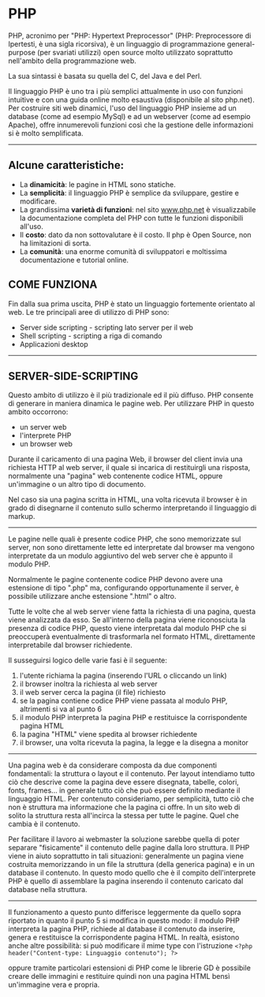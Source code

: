 # PHP

PHP, acronimo per "PHP: Hypertext Preprocessor" (PHP: Preprocessore di Ipertesti, è una sigla ricorsiva), è un linguaggio di programmazione general-purpose (per svariati utilizzi) open source molto utilizzato soprattutto nell'ambito della programmazione web. 

La sua sintassi è basata su quella del C, del Java e del Perl.

Il linguaggio PHP è uno tra i più semplici attualmente in uso con funzioni intuitive e con una guida online molto esaustiva (disponibile al sito php.net). Per costruire siti web dinamici, l'uso del linguaggio PHP insieme ad un database (come ad esempio MySql) e ad un webserver (come ad esempio Apache), offre innumerevoli funzioni così che la gestione delle informazioni si è molto semplificata.

--- 

## Alcune caratteristiche:

* La **dinamicità**: le pagine in HTML sono statiche.
* La **semplicità**: il linguaggio PHP è semplice da sviluppare, gestire e modificare. 
* La grandissima **varietà di funzioni**: nel sito www.php.net è visualizzabile la documentazione completa del PHP con tutte le funzioni disponibili all'uso. 
* Il **costo**: dato da non sottovalutare è il costo. Il php è Open Source, non ha limitazioni di sorta.
* La **comunità**: una enorme comunità di sviluppatori e moltissima documentazione e tutorial online.

## COME FUNZIONA

Fin dalla sua prima uscita, PHP è stato un linguaggio fortemente orientato al web. 
Le tre principali aree di utilizzo di PHP sono:

* Server side scripting - scripting lato server per il web 
* Shell scripting - scripting a riga di comando 
* Applicazioni desktop 

---

## SERVER-SIDE-SCRIPTING

Questo ambito di utilizzo è il più tradizionale ed il più diffuso. PHP consente di generare in maniera dinamica le pagine web. Per utilizzare PHP in questo ambito occorrono:

* un server web 
* l'interprete PHP 
* un browser web 

Durante il caricamento di una pagina Web, il browser del client invia una richiesta HTTP al web server, il quale si incarica di restituirgli una risposta, normalmente una "pagina" web contenente codice HTML, oppure un'immagine o un altro tipo di documento.

Nel caso sia una pagina scritta in HTML, una volta ricevuta il browser è in grado di disegnarne il contenuto sullo schermo interpretando il linguaggio di markup.

---

Le pagine nelle quali è presente codice PHP, che sono memorizzate sul server, non sono direttamente lette ed interpretate dal browser ma vengono interpretate da un modulo aggiuntivo del web server che è appunto il modulo PHP.

Normalmente le pagine contenente codice PHP devono avere una estensione di tipo ".php" ma, configurando opportunamente il server, è possibile utilizzare anche estensione ".html" o altro.

Tutte le volte che al web server viene fatta la richiesta di una pagina, questa viene analizzata da esso. Se all'interno della pagina viene riconosciuta la presenza di codice PHP, questo viene interpretata dal modulo PHP che si preoccuperà eventualmente di trasformarla nel formato HTML, direttamente interpretabile dal browser richiedente.

Il susseguirsi logico delle varie fasi è il seguente:

1. l'utente richiama la pagina (inserendo l'URL o cliccando un link) 
2. il browser inoltra la richiesta al web server 
3. il web server cerca la pagina (il file) richiesto 
4. se la pagina contiene codice PHP viene passata al modulo PHP, altrimenti si va al punto 6 
5. il modulo PHP interpreta la pagina PHP e restituisce la corrispondente pagina HTML 
6. la pagina "HTML" viene spedita al browser richiedente 
7. il browser, una volta ricevuta la pagina, la legge e la disegna a monitor 

---

Una pagina web è da considerare composta da due componenti fondamentali: la struttura o layout e il contenuto. Per layout intendiamo tutto ciò che descrive come la pagina deve essere disegnata, tabelle, colori, fonts, frames... in generale tutto ciò che può essere definito mediante il linguaggio HTML. Per contenuto consideriamo, per semplicità, tutto ciò che non è struttura ma informazione che la pagina ci offre. In un sito web di solito la struttura resta all'incirca la stessa per tutte le pagine. Quel che cambia è il contenuto.

Per facilitare il lavoro ai webmaster la soluzione sarebbe quella di poter separare "fisicamente" il contenuto delle pagine dalla loro struttura. Il PHP viene in aiuto soprattutto in tali situazioni: generalmente un pagina viene costruita memorizzando in un file la struttura (della generica pagina) e in un database il contenuto. In questo modo quello che è il compito dell'interprete PHP è quello di assemblare la pagina inserendo il contenuto caricato dal database nella struttura.

---

Il funzionamento a questo punto differisce leggermente da quello sopra riportato in quanto il punto 5 si modifica in questo modo:
il modulo PHP interpreta la pagina PHP, richiede al database il contenuto da inserire, genera e restituisce la corrispondente pagina HTML. 
In realtà, esistono anche altre possibilità: si può modificare il mime type con l'istruzione
`<?php header("Content-type: Linguaggio contenuto"); ?>`

oppure tramite particolari estensioni di PHP come le librerie GD è possibile creare delle immagini e restituire quindi non una pagina HTML bensì un'immagine vera e propria.